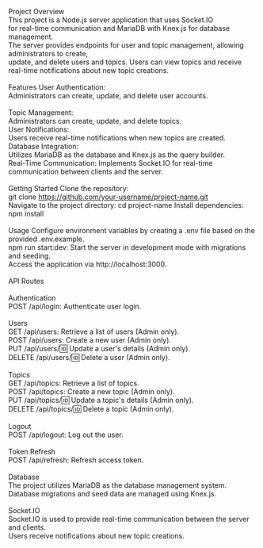Project Overview <br/>
This project is a Node.js server application that uses Socket.IO <br/>
for real-time communication and MariaDB with Knex.js for database management. <br/>
The server provides endpoints for user and topic management, allowing administrators to create, <br/>
update, and delete users and topics. Users can view topics and receive real-time notifications about new topic creations.<br/>
<br/>
Features User Authentication: <br/>
Administrators can create, update, and delete user accounts. <br/>
<br/>
Topic Management: <br/>
Administrators can create, update, and delete topics. <br/>
User Notifications: <br/>
Users receive real-time notifications when new topics are created. <br/>
Database Integration: <br/>
Utilizes MariaDB as the database and Knex.js as the query builder. <br/>
Real-Time Communication: Implements Socket.IO for real-time communication between clients and the server.<br/>
<br/>
Getting Started Clone the repository: <br/>
git clone https://github.com/your-username/project-name.git <br/>
Navigate to the project directory: cd project-name Install dependencies: npm install<br/>
<br/>
Usage Configure environment variables by creating a .env file based on the provided .env.example. <br/>
npm run start:dev: Start the server in development mode with migrations and seeding. <br/>
Access the application via http://localhost:3000.<br/>
<br/>
API Routes<br/>
<br/>
Authentication <br/>
POST /api/login: Authenticate user login.<br/>
<br/>
Users<br/>
GET /api/users: Retrieve a list of users (Admin only). <br/>
POST /api/users: Create a new user (Admin only). <br/>
PUT /api/users/🆔 Update a user's details (Admin only). <br/>
DELETE /api/users/🆔 Delete a user (Admin only).<br/>
<br/>
Topics <br/>
GET /api/topics: Retrieve a list of topics. <br/>
POST /api/topics: Create a new topic (Admin only). <br/>
PUT /api/topics/🆔 Update a topic's details (Admin only). <br/>
DELETE /api/topics/🆔 Delete a topic (Admin only).<br/>
<br/>
Logout <br/>
POST /api/logout: Log out the user.<br/>
<br/>
Token Refresh <br/>
POST /api/refresh: Refresh access token.<br/>
<br/>
Database <br/>
The project utilizes MariaDB as the database management system. <br/>
Database migrations and seed data are managed using Knex.js.<br/>
<br/>
Socket.IO <br/>
Socket.IO is used to provide real-time communication between the server and clients. <br/>
Users receive notifications about new topic creations.<br/>

